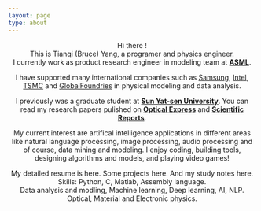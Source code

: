 ```yaml
---
layout: page
type: about
---
```

<p>
<center>Hi there !</center>
<center>This is Tianqi (Bruce) Yang, a programer and physics engineer.</center>
<center>I currently work as product research engineer in modeling team at <a href = "https://en.wikipedia.org/wiki/ASML_Holding"><strong>ASML</strong></a>.</center>
</p>
<p>
<p><center>
I have supported many international companies such as <a href = "https://en.wikipedia.org/wiki/Samsung">Samsung</a>, <a href = "https://en.wikipedia.org/wiki/Intel">Intel</a>, <a href = "https://en.wikipedia.org/wiki/TSMC">TSMC</a> and <a href = "https://en.wikipedia.org/wiki/GlobalFoundries">GlobalFoundries</a> in physical modeling and data analysis.
</center></p>
<p><center>
 I previously was a graduate student at <a href = "https://www.usnews.com/education/best-global-universities/sun-yat-sen-university-506062"><strong>Sun Yat-sen University</strong></a>. You can read my research papers pulished on <a href = "https://www.osapublishing.org/oe/abstract.cfm?uri=oe-24-11-12281"><strong>Optical Express</strong></a> and <a href = "https://www.nature.com/articles/srep32236"><strong>Scientific Reports</strong></a>.
</center></p>
<p><center>
My current interest are artifical intelligence applications in different areas like natural language processing, image processing, audio processing and of course, data mining and modeling. I enjoy coding, building tools, designing algorithms and models, and playing video games! 
</center></p>
<p>
<center>My detailed resume is here. Some projects here. And my study notes here.</center>
<center>Skills: Python, C, Matlab, Assembly language. </center>
<center>Data analysis and modling, Machine learning, Deep learning, AI, NLP.</center>
<center>Optical, Material and Electronic physics.</center>
</p>
